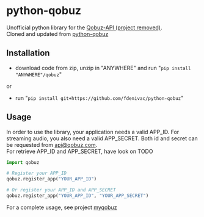 # python-qobuz

Unofficial python library for the [Qobuz-API  (project removed)](https://github.com/Qobuz/api-documentation).<br>
Cloned and updated from [python-qobuz](https://github.com/taschenb/python-qobuz)

## Installation

* download code from zip, unzip in "ANYWHERE" and run "``pip install "ANYWHERE"/qobuz``"

or

* run "``pip install git+https://github.com/fdenivac/python-qobuz``"



## Usage
In order to use the library, your application needs a valid APP_ID.
For streaming audio, you also need a valid APP_SECRET.
Both id and secret can be requested from [api@qobuz.com](mailto:api@qobuz.com).<br>
For retrieve APP_ID and APP_SECRET, have look on  TODO

```python
import qobuz

# Register your APP_ID
qobuz.register_app("YOUR_APP_ID")

# Or register your APP_ID and APP_SECRET
qobuz.register_app("YOUR_APP_ID", "YOUR_APP_SECRET")
```


For a complete usage, see project [myqobuz](https://github.com/fdenivac/myqobuz)